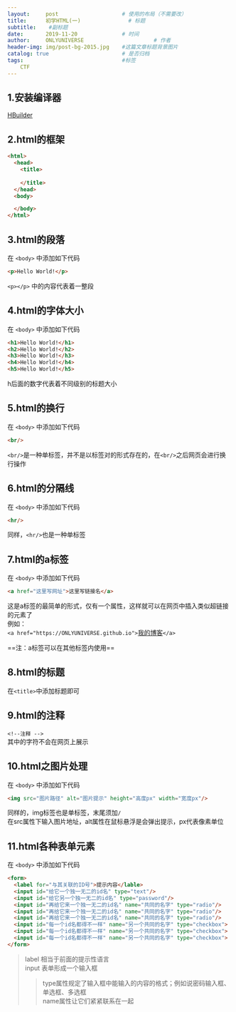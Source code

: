 ```yaml
---
layout:     post                    # 使用的布局（不需要改）
title:      初学HTML(一)               # 标题 
subtitle:    #副标题
date:       2019-11-20              # 时间
author:     ONLYUNIVERSE                      # 作者
header-img: img/post-bg-2015.jpg    #这篇文章标题背景图片
catalog: true                       # 是否归档
tags:                               #标签
    CTF
---
```


## 1.安装编译器

  [HBuilder](https://www.dcloud.io/hbuilderx.html)  

## 2.html的框架  

```html
<html>  
  <head>  
    <title>
  
    </title>  
  </head>  
  <body>  

  </body>  
</html>  
```

## 3.html的段落  

在 `<body>` 中添加如下代码

```html
<p>Hello World!</p>
```  

`<p></p>` 中的内容代表着一整段  

## 4.html的字体大小

在 `<body>` 中添加如下代码  

```html
<h1>Hello World!</h1>
<h2>Hello World!</h2>
<h3>Hello World!</h3>
<h4>Hello World!</h4>
<h5>Hello World!</h5>
```

h后面的数字代表着不同级别的标题大小

## 5.html的换行

在 `<body>` 中添加如下代码  

```html
<br/>
```

`<br/>`是一种单标签，并不是以标签对的形式存在的，在`<br/>`之后网页会进行换行操作

## 6.html的分隔线

在 `<body>` 中添加如下代码  

```html
<hr/>
```

同样，`<hr/>`也是一种单标签  

## 7.html的a标签  

在 `<body>` 中添加如下代码  

```html
<a href="这里写网址">这里写链接名</a>
```  

这是a标签的最简单的形式，仅有一个属性，这样就可以在网页中插入类似超链接的元素了  
例如：  
`<a href="https://ONLYUNIVERSE.github.io">`[我的博客](https://ONLYUNIVERSE.github.io)`</a>`  

==注：a标签可以在其他标签内使用==  

## 8.html的标题  

在`<title>`中添加标题即可

## 9.html的注释

`<!--注释 -->`  
其中的字符不会在网页上展示

## 10.html之图片处理

在 `<body>` 中添加如下代码  

```html
<img src="图片路径" alt="图片提示" height="高度px" width="宽度px"/>
```  

同样的，img标签也是单标签，末尾须加`/`  
在src属性下输入图片地址，alt属性在鼠标悬浮是会弹出提示，px代表像素单位  

## 11.html各种表单元素

在 `<body>` 中添加如下代码  

```html
<form>
  <label for="与其关联的ID号">提示内容</lable>
  <input id="给它一个独一无二的id名" type="text"/>
  <input id="给它另一个独一无二的id名" type="password"/>
  <input id="再给它来一个独一无二的id名" name="共同的名字" type="radio"/>
  <input id="再给它来一个独一无二的id名" name="共同的名字" type="radio"/>
  <input id="再给它来一个独一无二的id名" name="共同的名字" type="radio"/>
  <input id="每一个id名都得不一样" name="另一个共同的名字" type="checkbox">
  <input id="每一个id名都得不一样" name="另一个共同的名字" type="checkbox">
  <input id="每一个id名都得不一样" name="另一个共同的名字" type="checkbox">
</form>
```

>label 相当于前面的提示性语言  
>input 表单形成一个输入框  
>>type属性规定了输入框中能输入的内容的格式；例如说密码输入框、单选框、多选框  
>>name属性让它们紧紧联系在一起
